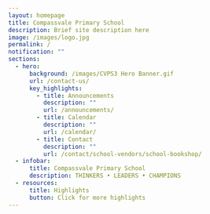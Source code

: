 ```yaml
---
layout: homepage
title: Compassvale Primary School
description: Brief site description here
image: /images/logo.jpg
permalink: /
notification: ""
sections:
  - hero:
      background: /images/CVPS3 Hero Banner.gif
      url: /contact-us/
      key_highlights:
        - title: Announcements
          description: ""
          url: /announcements/
        - title: Calendar
          description: ""
          url: /calendar/
        - title: Contact
          description: ""
          url: /contact/school-vendors/school-bookshop/
  - infobar:
      title: Compassvale Primary School
      description: THINKERS • LEADERS • CHAMPIONS
  - resources:
      title: Highlights
      button: Click for more highlights
---
```


